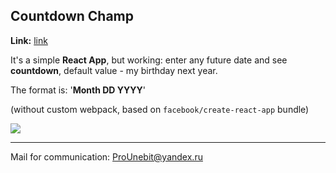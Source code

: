 ## Countdown Champ

**Link:** [link](link)

It's a simple **React App**, but working: enter any future date and see **countdown**, default value - my birthday next year.

The format is: '**Month DD YYYY**'

(without custom webpack, based on ```facebook/create-react-app``` bundle)

![](https://cdn.icon-icons.com/icons2/927/PNG/128/Line_ui_icons_Svg-17_icon-icons.com_72166.png)

- - -
Mail for communication: <ProUnebit@yandex.ru>
